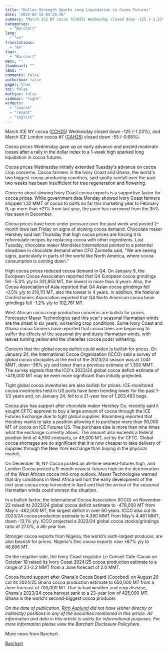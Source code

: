 ```yaml
---
title: "Dollar Strength Sparks Long Liquidation in Cocoa Futures"
date: "2025-02-13 03:20:20"
summary: "March ICE NY cocoa (CCH25) Wednesday closed down -125 (-1.23%), and March ICE London cocoa #7 (CAH25) closed down -55 (-0.68%).Cocoa prices Wednesday gave up an early advance and posted moderate losses after a rally in the dollar index to a 1-week high sparked long liquidation in cocoa futures.Cocoa prices..."
categories:
  - "Barchart"
lang:
  - "en"
translations:
  - "en"
tags:
  - "Barchart"
menu: ""
thumbnail: ""
lead: ""
comments: false
authorbox: false
pager: true
toc: false
mathjax: false
sidebar: "right"
widgets:
  - "search"
  - "recent"
  - "taglist"
---
```


March ICE NY cocoa ([CCH25](https://www.barchart.com/futures/quotes/CC*0/overview)) Wednesday closed down -125 (-1.23%), and March ICE London cocoa #7 ([CAH25](https://www.barchart.com/futures/quotes/CA*0/overview)) closed down -55 (-0.68%).

Cocoa prices Wednesday gave up an early advance and posted moderate losses after a rally in the dollar index to a 1-week high sparked long liquidation in cocoa futures.

Cocoa prices Wednesday initially extended Tuesday's advance on cocoa crop concerns. Cocoa farmers in the Ivory Coast and Ghana, the world's two biggest cocoa-producing countries, said spotty rainfall over the past two weeks has been insufficient for tree regeneration and flowering.

Concern about slowing Ivory Coast cocoa exports is a supportive factor for cocoa prices. While government data Monday showed Ivory Coast farmers shipped 1.32 MMT of cocoa to ports so far this marketing year to February 9, up more than +21% from last year, the pace has narrowed from the 35% rise seen in December.

Cocoa prices have been under pressure over the past week and posted 2-month lows last Friday on signs of slowing cocoa demand. Chocolate maker Hershey said last Thursday that high cocoa prices are forcing it to reformulate recipes by replacing cocoa with other ingredients. Last Tuesday, chocolate maker Mondelez International pointed to a potential slowdown in chocolate demand when CFO Zarmella said, "We are seeing signs, particularly in parts of the world like North America, where cocoa consumption is coming down."

High cocoa prices reduced cocoa demand in Q4. On January 9, the European Cocoa Association reported that Q4 European cocoa grindings fell -5.3% y/y to 331,853 MT, the lowest in more than 4 years. Also, the Cocoa Association of Asia reported that Q4 Asian cocoa grindings fell -0.5% y/y to 210,111 MT, also the lowest in 4 years. In addition, the National Confectioners Association reported that Q4 North American cocoa bean grindings fell -1.2% y/y to 102,761 MT.

West African cocoa crop production concerns are bullish for prices. Forecaster Maxar Technologies said this year's seasonal Harmattan winds are the driest in six years, worsening crop conditions. Some Ivory Coast and Ghana cocoa farmers have reported that cocoa trees are beginning to suffer the effects of the seasonal dry and dusty Harmattan winds, with leaves turning yellow and the cherelles (cocoa pods) withering.

Concern that the global cocoa deficit could widen is bullish for prices. On January 24, the International Cocoa Organization (ICCO) said a survey of global cocoa stockpiles at the end of the 2023/24 season was at 1.041 MMT, down -36% y/y and lower than a previous estimate of 1.300 MMT. The survey signals that the ICO's 2023/24 global cocoa deficit estimate of -478,000 MT may be even more significant than initially projected.

Tight global cocoa inventories are also bullish for prices. ICE-monitored cocoa inventories held in US ports have been trending lower for the past 1-1/2 years and, on January 24, fell to a 21-year low of 1,263,493 bags.

Cocoa also has support after chocolate maker Hershey Co. recently said it sought CFTC approval to buy a large amount of cocoa through the ICE Futures Exchange due to tight global supplies. Bloomberg reported that Hershey wants to take a position allowing it to purchase more than 90,000 MT of cocoa on ICE Futures US. The purchase size is more than nine times what the exchange currently allows. The amount also exceeds a federal position limit of 4,900 contracts, or 49,000 MT, set by the CFTC. Global cocoa shortages are so significant that it is now cheaper to take delivery of supplies through the New York exchange than buying in the physical market.

On December 18, NY Cocoa posted an all-time nearest-futures high, and London Cocoa posted a 9-month nearest-futures high on the deterioration of the West African cocoa mid-crop outlook. Maxar Technologies warned that dry conditions in West Africa will hurt the early development of the mid-year cocoa crop harvested in April and that the arrival of the seasonal Harmattan winds could worsen the situation.

In a bullish factor, the International Cocoa Association (ICCO) on November 22 raised its 2023/24 global cocoa deficit estimate to -478,000 MT from May's -462,000 MT, the largest deficit in over 60 years. ICCO also cut its 2023/24 cocoa production estimate to 4.380 MMT from May's 4.461 MMT, down -13.1% y/y. ICCO projected a 2023/24 global cocoa stocks/grindings ratio of 27.0%, a 46-year low.

Stronger cocoa exports from Nigeria, the world's sixth-largest producer, are also bearish for prices. Nigeria's Dec cocoa exports rose +87% y/y to 46,696 MT.

On the negative side, the Ivory Coast regulator Le Conseil Cafe-Cacao on October 18 raised its Ivory Coast 2024/25 cocoa production estimate to a range of 2.1-2.2 MMT from a June forecast of 2.0 MMT.

Cocoa found support after Ghana's Cocoa Board (Cocobod) on August 20 cut its 2024/25 Ghana cocoa production estimate to 650,000 MT from a June forecast of 700,000 MT. Due to bad weather and crop disease, Ghana's 2023/24 coca harvest sank to a 23-year low of 425,000 MT. Ghana is the world's second-biggest cocoa producer.

*On the date of publication, [Rich Asplund](https://www.barchart.com/news/authors/5/rich-asplund) did not have (either directly or indirectly) positions in any of the securities mentioned in this article. All information and data in this article is solely for informational purposes. For more information please view the Barchart Disclosure Policyhere.* 

More news from Barchart

[Barchart](https://www.tradingview.com/news/barchart:4fe201666094b:0-dollar-strength-sparks-long-liquidation-in-cocoa-futures/)
